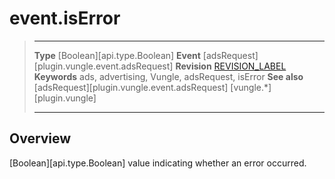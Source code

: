# event.isError

> --------------------- ------------------------------------------------------------------------------------------
> __Type__              [Boolean][api.type.Boolean]
> __Event__             [adsRequest][plugin.vungle.event.adsRequest]
> __Revision__          [REVISION_LABEL](REVISION_URL)
> __Keywords__          ads, advertising, Vungle, adsRequest, isError
> __See also__			[adsRequest][plugin.vungle.event.adsRequest]
>						[vungle.*][plugin.vungle]
> --------------------- ------------------------------------------------------------------------------------------

## Overview

[Boolean][api.type.Boolean] value indicating whether an error occurred.
